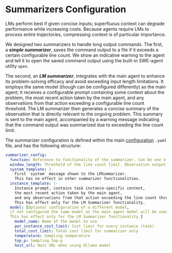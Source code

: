 # Summarizers Configuration

LMs perform best if given concise inputs; superfluous context can degrade performance while increasing costs. Because agents require LMs to process entire trajectories, compressing context is of particular importance.

We designed two summarizers to handle long output commands. The first, a ***simple summarizer***, saves the command output to a file if it exceeds a certain configurable line count. We show an indicative warning to the agent and tell it to open the saved command output using the built-in SWE-agent utility `open`.

The second, an ***LM summarizer***, integrates with the main agent to enhance its problem-solving efficacy and avoid exceeding input length limitations. It employs the same model (though can be configured differently) as the main agent; it receives a configurable prompt containing some context about the problem, the most recent action taken by the main agent, and any observations from that action exceeding a configurable line count threshold. The LM summarizer then generates a concise summary of the observation that is directly relevant to the ongoing problem. This summary is sent to the main agent, accompanied by a warning message indicating that the command output was summarized due to exceeding the line count limit.

The summarizer configuration is defined within the main [configuration](config.md) `.yaml` file, and has the following structure:

```yaml
summarizer_config:
  function: Reference to functionality of the summarizer. Can be one of SimpleSummarizer, LMSummarizer or Identity
  window_length: Threshold of the line count limit. Observation output exceeding this number will be summarized.
  system_template: |-
    First `system` message shown to the LMSummarizer.
    This has no effect in other summarizer functionalities.
  instance_template: |-
    Instance prompt, contains task instance-specific content,
    the most recent action taken by the main agent,
    and any observations from that action exceeding the line count threshold.
    This has effect only for the LM Summarizer functionality.
  model: [Optional configuration of a different model,
  if not configured the same model as the main agent model will be used.
  This has effect only for the LM Summarizer functionality.]
    model_name: Name of the model to use
    per_instance_cost_limit: Cost limit for every instance (task)
    total_cost_limit: Total cost limit for summarizer only
    temperature: Sampling temperature
    top_p: Sampling top-p
    host_url: Host URL when using Ollama model
```
